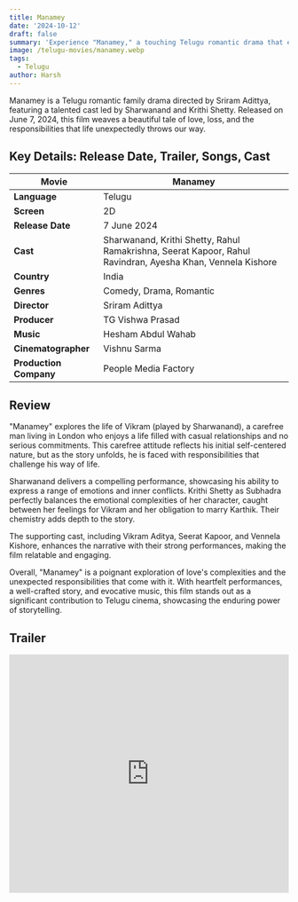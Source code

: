 ```yaml
---
title: Manamey
date: '2024-10-12'
draft: false
summary: 'Experience "Manamey," a touching Telugu romantic drama that explores love and responsibility.'
image: /telugu-movies/manamey.webp
tags:
  - Telugu
author: Harsh
---
```


Manamey is a Telugu romantic family drama directed by Sriram Adittya, featuring a talented cast led by Sharwanand and Krithi Shetty. Released on June 7, 2024, this film weaves a beautiful tale of love, loss, and the responsibilities that life unexpectedly throws our way.

## Key Details: Release Date, Trailer, Songs, Cast

| **Movie**       | Manamey                            |
|-----------------|-----------------------------------|
| **Language**     | Telugu                            |
| **Screen**       | 2D                                |
| **Release Date** | 7 June 2024                       |
| **Cast**         | Sharwanand, Krithi Shetty, Rahul Ramakrishna, Seerat Kapoor, Rahul Ravindran, Ayesha Khan, Vennela Kishore |
| **Country**      | India                             |
| **Genres**       | Comedy, Drama, Romantic           |
| **Director**     | Sriram Adittya                   |
| **Producer**     | TG Vishwa Prasad                  |
| **Music**        | Hesham Abdul Wahab                |
| **Cinematographer** | Vishnu Sarma                   |
| **Production Company** | People Media Factory          |

## Review

"Manamey" explores the life of Vikram (played by Sharwanand), a carefree man living in London who enjoys a life filled with casual relationships and no serious commitments. This carefree attitude reflects his initial self-centered nature, but as the story unfolds, he is faced with responsibilities that challenge his way of life.

Sharwanand delivers a compelling performance, showcasing his ability to express a range of emotions and inner conflicts. Krithi Shetty as Subhadra perfectly balances the emotional complexities of her character, caught between her feelings for Vikram and her obligation to marry Karthik. Their chemistry adds depth to the story.

The supporting cast, including Vikram Aditya, Seerat Kapoor, and Vennela Kishore, enhances the narrative with their strong performances, making the film relatable and engaging.

Overall, "Manamey" is a poignant exploration of love's complexities and the unexpected responsibilities that come with it. With heartfelt performances, a well-crafted story, and evocative music, this film stands out as a significant contribution to Telugu cinema, showcasing the enduring power of storytelling.

## Trailer

<iframe width="100%" height="430" src="https://www.youtube.com/embed/3zOCInbXzy8?si=3wXEFcmGx1XrqyFV" frameborder="0" allow="accelerometer; autoplay; clipboard-write; encrypted-media; gyroscope; picture-in-picture; web-share" referrerpolicy="strict-origin-when-cross-origin" allowfullscreen></iframe>